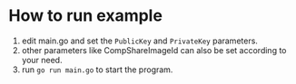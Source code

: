 # How to run example
1. edit main.go and set the `PublicKey` and `PrivateKey` parameters.
2. other parameters like CompShareImageId can also be set according to your need.
3. run `go run main.go` to start the program.